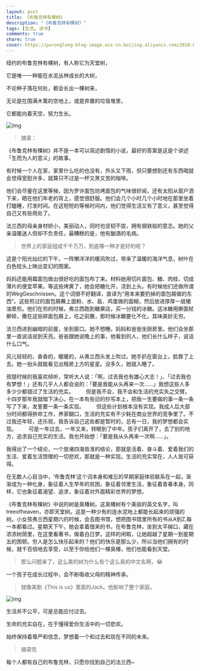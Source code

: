 ```yaml
---
layout: post
title: 《布鲁克林有棵树》
description: "《布鲁克林有棵树》"
tags: [生活, 读书]
comments: true
share: true
cover: https://puronglong-blog-image.oss-cn-beijing.aliyuncs.com/2018-08-18-140410.jpg
---
```


<!-- more -->

纽约的布鲁克林有棵树，有人称它为天堂树，

它是唯一一种能在水泥丛林成长的大树，

不论种子落在何处，都会长出一棵树来，

无论是在围满木篱的空地上，或是弃置的垃圾堆里，

它都能向着天空，努力生长。

![img](https://puronglong-blog-image.oss-cn-beijing.aliyuncs.com/2018-08-18-140410.jpg)

> 摘录：

《布鲁克林有棵树》并不是一本可以简述剧情的小说，最好的答案是这是个讲述「生而为人的意义」的故事。

有时候一个人在家，家里什么吃的也没有，外头又下雨，但只要想到还有东西喝就会觉得宽慰许多，就算只不过是一杯又黑又苦的咖啡。

他们会尽量在这里等候，因为罗许面包坊烤面包的气味很好闻，还有太阳从窗户洒下来，晒在他们年老的背上，感觉很舒服。他们会几个小时几个小时地在那里坐着打瞌睡，打发时间。在这短短的等候时间内，他们觉得生活又有了意义，甚至觉得自己又有些用处了。

法兰西的母亲身材娇小，美丽动人，同时也坚韧不拔，拥有钢铁般的意志。她的父亲温暖迷人但却不负责任，最糟糕的是，他有酗酒的毛病。

> 世界上的家庭组成千千万万，到底哪一种才是好的呢？

这是个阳光灿烂的下午，一阵懒洋洋的暖风吹过，带来了温暖的海洋气息，树叶在白色枕头上映出变幻的图案。

妈妈还能用霉面包做出很好吃的面包布丁来。材料她用切片面包、糖、肉桂、切成薄片的便宜苹果。等这些烤黄了，她会把糖化开，浇到上头。有时候他们还做所谓的WegGeschnissen。这个词很不好翻译，直译为“用本来要扔掉的面包屑做的东西”。这些煎过的面包屑蘸上面粉、水、盐、鸡蛋做的面糊，然后放进厚厚一层猪油里煎。他们在煎的时候，弗兰西跑到糖果店，买一分钱的冰糖。这冰糖用擀面杖擀碎，撒在这些碎面包屑上，吃之前撒，那时候冰糖要化不化，其味美妙无穷。

法兰西进到幽暗的前屋，坐到窗口。她不想睡。妈妈和爸爸坐厨房里。他们会坐那里一直说话说到天亮。爸爸跟她说晚上的事，他看到的人，他们长什么样子，说话什么口气。

风儿轻轻的，香香的，暖暖的，从弗兰西头发上吹过。她手扒在窗台上，脸靠了上去。她一抬头就能看见出租房上方的星星。没多久，她就入睡了。

孩提时候的我喜欢倾听，常听大人说：「啊，过去我也有雄心大志！」、「过去我也有梦想！」还有几乎人人都会说的：「要是我能从头再来一次……」我想这些人多多少少都错过了生活的充实。  　　但是我不会，我不会和生活的充实失之交臂。十四岁那年我就暗下决心，在一本有些旧的抄写本上，把我一生要做的事一条一条写了下来，发誓要一条一条实现。  　　但这些计划根本没有实现。我成人后大部分时间都得拚命工作，养家餬口，生活的充实有不少耗在商业世界的竞争里了。不过我还年轻，还乐观，我告诉自己这些都是暂时的，总有一日，我的梦想都会实现。  　　可是一年过去，一年又来，转眼到了中年。孩子们离开了，去了别的地方，追求自己充实的生活。我也开始想：「要是我从头再来一次啊……」。

我得出了一个结论，一个放诸四海皆准的结论，那就是活着、奋斗着、爱着我们的生活、爱着生活馈赠的一切悲欢，那就是一种实现。生活的充实常在，人人皆可获得。

在无数人心目当中，‘布鲁克林’这个词本身和难忘的早期家庭体验联系在一起，渐渐成为一种化身，象征着人生早年的贫困，象征着邻里生活，象征着青春本身。同样，它也象征着渴望、追求，象征着对外面精彩世界的梦想。

《布鲁克林有棵树》中说的树是臭椿树。这臭椿树有个美丽的英文名字，叫treeofheaven，亦即天堂树。这是一种少有的连水泥地上都能长起来的顽强的树。小女孩弗兰西星期六的时候，会去图书馆，想把图书馆里所有的书从A到Z,每一本都看过。星期天下午，她会拿着借来的书，在布鲁克林，坐到太平梯口，藏在浓浓树荫里，在这里看著书，做着白日梦。这样的闲暇，让她超越了星期一到星期五的困顿。穷人是怎么快乐起来的？他们的快乐是那么少，所以当他们拥有的时候，就千百倍地去享受，以至于你给他们一棵臭椿，他们也能看到天堂。

> 那么问题来了，这么美的树为什么有个这么臭的中文名啊，😂

一个孩子在成长过程中，会不断吸收父母的精神传承。

> 就像美剧《This is us》里面的Jack。他影响了整个家庭。

![img](https://puronglong-blog-image.oss-cn-beijing.aliyuncs.com/2018-08-18-135519.jpg)

生活并不公平，可是总能应付过去。

生命的充实自在，在于懂得爱你生活中的一切悲欢。

始终保持着尊严和信念，梦想着一个和过去和现在不同的未来。

> 摘录完

每个人都有自己的布鲁克林，只愿你找到自己的法兰西~
